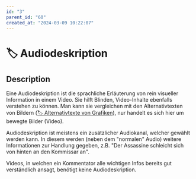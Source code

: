 ```yaml
---
id: "3"
parent_id: "60"
created_at: "2024-03-09 10:22:07"
---
```


# 🏷️ Audiodeskription

## Description

Eine Audiodeskription ist die sprachliche Erläuterung von rein visueller Information in einem Video. Sie hilft Blinden, Video-Inhalte ebenfalls verstehen zu können. Man kann sie vergleichen mit den Alternativtexten von Bildern ([🏷️ Alternativtexte von Grafiken](/en/tags/alternativtexte-von-grafiken)), nur handelt es sich hier um bewegte Bilder (Video).

Audiodeskription ist meistens ein zusätzlicher Audiokanal, welcher gewählt werden kann. In diesem werden (neben dem "normalen" Audio) weitere Informationen zur Handlung gegeben, z.B. "Der Assassine schleicht sich von hinten an den Kommissar an".

Videos, in welchen ein Kommentator alle wichtigen Infos bereits gut verständlich ansagt, benötigt keine Audiodeskription.